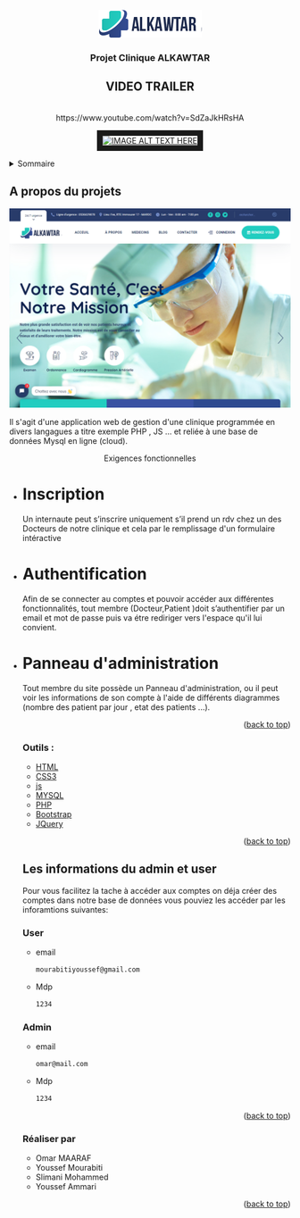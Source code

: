 <br />
<div align="center">
  <a href="https://github.com/OmarMAARAF/hospital1#panneau-dadministration">
    <img src="./screenshots/logo-dark-text.png">
  </a>

  <h3 align="center">Projet Clinique ALKAWTAR</h3>
  
</div>

  </div>
 
<div align="center">
  <h2>VIDEO TRAILER</h2>
  <br/>
  https://www.youtube.com/watch?v=SdZaJkHRsHA

<a href="https://www.youtube.com/watch?v=SdZaJkHRsHA
" target="_blank"><img src="https://i.ibb.co/bQzsjH2/Screenshot-11.png" 
alt="IMAGE ALT TEXT HERE" width="500" height="300" border="10" /></a>

</div>
<!-- TABLE OF CONTENTS -->
<details>
  <summary>Sommaire</summary>
  <ol>
    <li>
      <a href="#about-the-project">A propos du projets</a>
      <ul>
        <li><a href="#built-with">Outils</a></li>
      </ul>
    </li>
    <li>
      <a href="#getting-started">Les informations du admin et user</a>
      <ul>
        <li><a href="#prerequisites">Admin</a></li>
        <li><a href="#installation">User</a></li>
      </ul>
    </li>
    <li>
      <a href="#realiser">Réaliser par</a>
    </li>
    
  </ol>
</details>

<!-- ABOUT THE PROJECT -->

## A propos du projets

<div id="about-the-project"></div>
<img src="./screenshots/main.png">

Il s'agit d'une application web de gestion d'une clinique programmée en divers langagues a titre exemple PHP , JS ... et reliée à une base de données Mysql en ligne (cloud).

<center>Exigences fonctionnelles</center>
<ul>
<li>
<h1 >Inscription</h1>

Un internaute peut s’inscrire uniquement s’il prend un rdv chez un des Docteurs de notre clinique et cela par le remplissage d'un formulaire intéractive

</li>

<li>
<h1>Authentification</h1>

Afin de se connecter au comptes et pouvoir accéder aux différentes fonctionnalités,
tout membre (Docteur,Patient )doit s’authentifier par un email et mot de passe puis va étre rediriger vers l'espace qu'il lui convient.

</li>

<li>
<h1>Panneau d'administration</h1>

Tout membre du site possède un Panneau d'administration, ou il peut voir les informations de son compte à l'aide de différents diagrammes (nombre des patient par jour , etat des patients ...).

</li>

<p align="right">(<a href="#top">back to top</a>)</p>

### Outils :

<div id="built-with"></div>

- [HTML](https://fr.wikipedia.org/wiki/Hypertext_Markup_Language)
- [CSS3](https://fr.wikipedia.org/wiki/Feuilles_de_style_en_cascade#:~:text=CSS3%20devient%20%C2%AB%20modulaire%20%C2%BB%2C%20afin,des%20sous%2Densembles%20de%20CSS3.)
- [js](https://www.javascript.com/)
- [MYSQL](https://www.mysql.com/fr/)
- [PHP](https://www.php.net/)
- [Bootstrap](https://getbootstrap.com)
- [JQuery](https://jquery.com)

<p align="right">(<a href="#top">back to top</a>)</p>

<!-- GETTING STARTED -->

## Les informations du admin et user

<div id="getting-started"></div>

Pour vous facilitez la tache à accéder aux comptes on déja créer des comptes dans notre base de données vous pouviez les accéder par les inforamtions suivantes:

### User

<div id="prerequisites"></div>

- email
  ```sh
  mourabitiyoussef@gmail.com
  ```
- Mdp
  ```sh
  1234
  ```

### Admin

<div id="installation"></div>

- email
  ```sh
  omar@mail.com
  ```
- Mdp
  ```sh
  1234
  ```

<p align="right">(<a href="#top">back to top</a>)</p>

### Réaliser par

<div id="realiser"></div>
<ul>
<li>Omar MAARAF</li>
<li>Youssef Mourabiti</li>
<li>Slimani Mohammed</li>
<li>Youssef Ammari</li>
</ul>

<p align="right">(<a href="#top">back to top</a>)</p>
